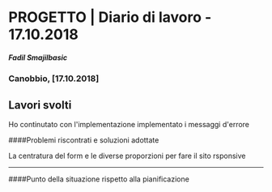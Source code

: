 # PROGETTO | Diario di lavoro - 17.10.2018
##### Fadil Smajilbasic
### Canobbio, [17.10.2018]

## Lavori svolti

Ho continutato con l'implementazione
implementato i messaggi d'errore

####Problemi riscontrati e soluzioni adottate

La centratura del form e le diverse proporzioni per fare il sito rsponsive

---
####Punto della situazione rispetto alla pianificazione


<!-- ####Programma di massima per la prossima giornata di lavoro -->
